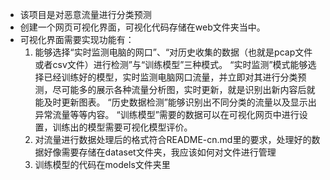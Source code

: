 * 该项目是对恶意流量进行分类预测
* 创建一个网页可视化界面，可视化代码存储在web文件夹当中。
* 可视化界面需要实现功能有：
    1. 能够选择“实时监测电脑的网口”、“对历史收集的数据（也就是pcap文件或者csv文件）进行检测”与“训练模型”三种模式。
    “实时监测”模式能够选择已经训练好的模型，实时监测电脑网口流量，并立即对其进行分类预测，尽可能多的展示各种流量分析图，实时更新，就是识别出新内容后就能及时更新图表。
    “历史数据检测”能够识别出不同分类的流量以及显示出异常流量等等内容。
    “训练模型”需要的数据可以在可视化网页中进行设置，训练出的模型需要可视化模型评价。
    2. 对流量进行数据处理后的格式符合README-cn.md里的要求，处理好的数据好像需要存储在dataset文件夹，我应该如何对文件进行管理
    3. 训练模型的代码在models文件夹里
